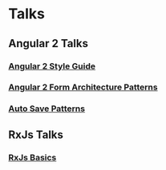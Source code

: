 # Talks

## Angular 2 Talks

### [Angular 2 Style Guide](Angular2/style-guide/angular-2-style-guide.md)

### [Angular 2 Form Architecture Patterns](Angular2/forms/angular-2-forms.md)

### [Auto Save Patterns](Angular2/auto-save/auto-save.md)

## RxJs Talks

### [RxJs Basics](RxJs/basics/basics.md)
